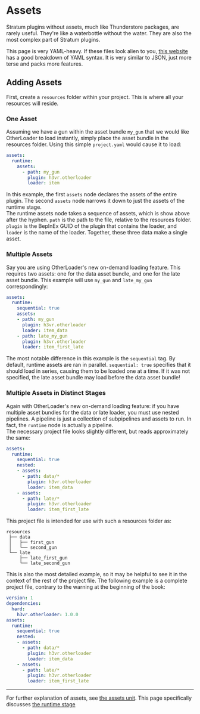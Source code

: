 # Assets

Stratum plugins without assets, much like Thunderstore packages, are rarely useful. They're like a waterbottle without the water. They are also the most complex part of Stratum plugins.

This page is very YAML-heavy. If these files look alien to you, [this website](https://docs.ansible.com/ansible/latest/reference_appendices/YAMLSyntax.html) has a good breakdown of YAML syntax. It is very similar to JSON, just more terse and packs more features.

## Adding Assets  

First, create a `resources` folder within your project. This is where all your resources will reside.

### One Asset

Assuming we have a gun within the asset bundle `my_gun` that we would like OtherLoader to load instantly, simply place the asset bundle in the resources folder. Using this simple `project.yaml` would cause it to load:

```yaml
assets:
  runtime:
    assets:
      - path: my_gun
        plugin: h3vr.otherloader
        loader: item
```

In this example, the first `assets` node declares the assets of the entire plugin. The second `assets` node narrows it down to just the assets of the runtime stage.  
The runtime assets node takes a sequence of assets, which is show above after the hyphen. `path` is the path to the file, relative to the resources folder. `plugin` is the BepInEx GUID of the plugin that contains the loader, and `loader` is the name of the loader. Together, these three data make a single asset.  

### Multiple Assets

Say you are using OtherLoader's new on-demand loading feature. This requires two assets: one for the data asset bundle, and one for the late asset bundle. This example will use `my_gun` and `late_my_gun` correspondingly:

```yaml
assets:
  runtime:
    sequential: true
    assets:
    - path: my_gun
      plugin: h3vr.otherloader
      loader: item_data
    - path: late_my_gun
      plugin: h3vr.otherloader
      loader: item_first_late
```

The most notable difference in this example is the `sequential` tag. By default, runtime assets are ran in parallel. `sequential: true` specifies that it should load in series, causing them to be loaded one at a time. If it was not specified, the late asset bundle may load before the data asset bundle!

### Multiple Assets in Distinct Stages

Again with OtherLoader's new on-demand loading feature: if you have multiple asset bundles for the data or late loader, you must use nested pipelines. A pipeline is just a collection of subpipelines and assets to run. In fact, the `runtime` node is actually a pipeline.  
The necessary project file looks slightly different, but reads approximately the same:

```yaml
assets:
  runtime:
    sequential: true
    nested:
    - assets:
      - path: data/*
        plugin: h3vr.otherloader
        loader: item_data
    - assets:
      - path: late/*
        plugin: h3vr.otherloader
        loader: item_first_late
```

This project file is intended for use with such a resources folder as:

```text
resources
 ├── data
 │   ├── first_gun
 │   └── second_gun
 └── late
     ├── late_first_gun
     └── late_second_gun
```

This is also the most detailed example, so it may be helpful to see it in the context of the rest of the project file. The following example is a complete project file, contrary to the warning at the beginning of the book:

```yaml
version: 1
dependencies:
  hard:
    h3vr.otherloader: 1.0.0
assets:
  runtime:
    sequential: true
    nested:
    - assets:
      - path: data/*
        plugin: h3vr.otherloader
        loader: item_data
    - assets:
      - path: late/*
        plugin: h3vr.otherloader
        loader: item_first_late
```

---

For further explanation of assets, see [the assets unit](../assets/index.md). This page specifically discusses [the runtime stage](../assets/runtime/index.md)
